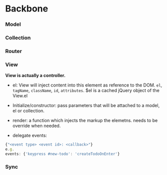 # Backbone

### Model

### Collection

### Router

### View

**View is actually a controller.**

- el: View will inject content into this element as reference to the DOM. `el`,
    `tagName`, `className`, `id`, `attributes`. $el is a cached jQuery object of the View.el

- Initialize/constructor: pass parameters that will be attached to a model, el or collection.

- render: a function which injects the markup the elemetns. needs to be override when needed.

- delegate events:
``` javascript
{"<event type> <event id>: <callback>"}
e.g.
events: {'keypress #new-todo': 'createTodoOnEnter'}
```
### Sync